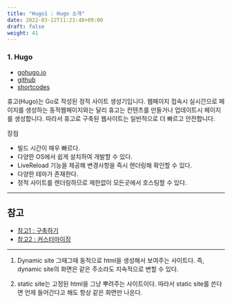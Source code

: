 ```yaml
---
title: "Hugo1 : Hugo 소개"
date: 2022-03-22T11:23:48+09:00
draft: false
weight: 41
---
```


### 1. Hugo 
- [gohugo.io](https://gohugo.io/)  
- [github](https://github.com/gohugoio/hugo)    
- [shortcodes](https://gohugo.io/content-management/shortcodes/)

휴고(Hugo)는 Go로 작성된 정적 사이트 생성기입니다. 웹페이지 접속시 실시간으로 페이지를 생성하는 동적웹페이지와는 달리 휴고는 컨텐츠를 만들거나 업데이트시 페이지를 생성합니다. 따라서 휴고로 구축된 웹사이트는 일반적으로 더 빠르고 안전합니다. 

장점
- 빌드 시간이 매우 빠르다. 
- 다양한 OS에서 쉽게 설치하여 개발할 수 있다. 
- LiveReload 기능을 제공해 변경사항을 즉시 렌더링해 확인할 수 있다. 
- 다양한 테마가 존재한다. 
- 정적 사이트를 렌더링하므로 제한없이 모든곳에서 호스팅할 수 있다. 


---
## 참고
- [참고1 : 구축하기](https://ialy1595.github.io/post/blog-construct-1/)
- [참고2 : 커스터마이징](https://ialy1595.github.io/post/blog-construct-2/)


---
1) Dynamic site 그때그때 동적으로 html을 생성해서 보여주는 사이트다. 
즉, dynamic site의 화면은 같은 주소라도 지속적으로 변할 수 있다. 

2) static site는 고정된 html을 그냥 뿌려주는 사이트이다. 
따라서 static site를 쓴다면 언제 들어간다고 해도 항상 같은 화면만 나온다.
